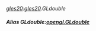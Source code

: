 _[gles20](../../modules/gles20/gles20-module.md):[gles20](../../modules/gles20/gles20-module.md).GLdouble_
##### Alias GLdouble:[opengl.GLdouble](../../modules/opengl/opengl-gldouble.md)
